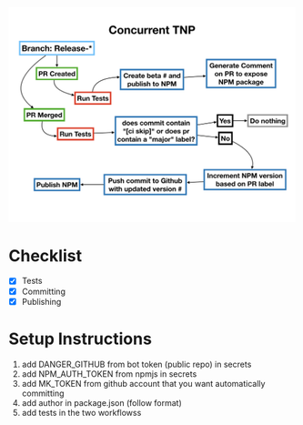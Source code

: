 ![CI Workflow](./diagram_new.png)

# Checklist
- [x] Tests
- [x] Committing
- [x] Publishing

# Setup Instructions
1. add DANGER_GITHUB from bot token (public repo) in secrets
2. add NPM_AUTH_TOKEN from npmjs in secrets
3. add MK_TOKEN from github account that you want automatically committing
4. add author in package.json (follow format)
4. add tests in the two workflowss